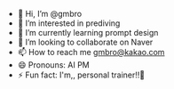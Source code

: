 - 👋 Hi, I’m @gmbro
- 👀 I’m interested in prediving
- 🌱 I’m currently learning prompt design
- 💞️ I’m looking to collaborate on Naver
- 📫 How to reach me gmbro@kakao.com
- 😄 Pronouns: AI PM 
- ⚡ Fun fact: I'm,, personal trainer!!💪

<!---
gmbro/gmbro is a ✨ special ✨ repository because its `README.md` (this file) appears on your GitHub profile.
You can click the Preview link to take a look at your changes.
--->
